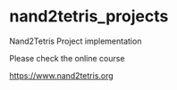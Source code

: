 # nand2tetris_projects
Nand2Tetris Project implementation

Please check the online course

https://www.nand2tetris.org
